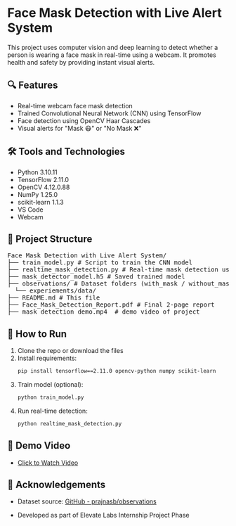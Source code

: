# Face Mask Detection with Live Alert System

This project uses computer vision and deep learning to detect whether a person is wearing a face mask in real-time using a webcam. It promotes health and safety by providing instant visual alerts.

## 🔍 Features

- Real-time webcam face mask detection
- Trained Convolutional Neural Network (CNN) using TensorFlow
- Face detection using OpenCV Haar Cascades
- Visual alerts for "Mask 😷" or "No Mask ❌"

## 🛠️ Tools and Technologies

- Python 3.10.11
- TensorFlow 2.11.0
- OpenCV 4.12.0.88
- NumPy 1.25.0
- scikit-learn 1.1.3
- VS Code
- Webcam

## 📂 Project Structure
<pre>
Face Mask Detection with Live Alert System/
├── train_model.py # Script to train the CNN model
├── realtime_mask_detection.py # Real-time mask detection using webcam
├── mask_detector_model.h5 # Saved trained model
├── observations/ # Dataset folders (with_mask / without_mask)
  └── experiements/data/
├── README.md # This file
├── Face_Mask_Detection_Report.pdf # Final 2-page report
├── mask_detection_demo.mp4  # demo video of project
</pre>  



## 🚀 How to Run

1. Clone the repo or download the files
2. Install requirements:
   ```bash
   pip install tensorflow==2.11.0 opencv-python numpy scikit-learn
3. Train model (optional):
   ```bash
   python train_model.py
4. Run real-time detection:
   ```bash
   python realtime_mask_detection.py

## 🎥 Demo Video

*  [Click to Watch Video](https://github.com/NARUP0/Internship/blob/main/Elevate-labs/Projects/Face%20Mask%20Detection%20with%20Live%20Alert%20System/mask_detection_demo.mp4)


## 🙏 Acknowledgements
* Dataset source: [GitHub - prajnasb/observations](https://github.com/prajnasb/observations)

* Developed as part of Elevate Labs Internship Project Phase
